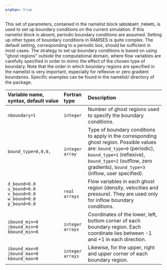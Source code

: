 ```yaml
---
orphan: true
---
```


This set of parameters, contained in the namelist block `&BOUNDARY_PARAMS`, is used to set up boundary conditions on the current simulation. If this namelist block is absent, periodic boundary conditions are assumed. Setting up other types of boundary conditions in RAMSES is quite complex. The default setting, corresponding to a periodic box, should be sufficient in most cases. The strategy to set up boundary conditions is based on using "ghost regions" outside the computational domain, where flow variables are carefully specified in order to mimic the effect of the chosen type of boundary. Note that the order in which boundary regions are specified in the namelist is very important, especially for reflexive or zero gradient boundaries. Specific examples can be found in the namelist/ directory of the package.
 
| Variable name, syntax, default value | Fortran type | Description |
|:---------------------------- |:------------- |:------------------------- |
| `nboundary=1`  | `integer` | Number of ghost regions used to specify the boundary conditions.|
| `bound_type=0,0,0,` | `integer array` | Type of boundary conditions to apply in the corresponding ghost region. Possible values are: `bound_type=0` (periodic), `bound_type=1` (reflexive), `bound_type=2` (outflow, zero gradients), `bound_type=3` (inflow, user specified).|
| `d_bound=0.0` `u_bound=0.0` `v_bound=0.0` `w_bound=0.0` `p_bound=0.0` | `real arrays` | Flow variables in each ghost region (density, velocities and pressure). They are used only for inflow boundary conditions.|
| `ibound_min=0` `jbound_min=0` `kbound_min=0` | `integer arrays` | Coordinates of the lower, left, bottom corner of each boundary region. Each coordinate lies between -1 and +1 in each direction. |
| `ibound_max=0` `jbound_max=0` `kbound_max=0` | `integer arrays` | Likewise, for the upper, right and upper corner of each boundary region. |